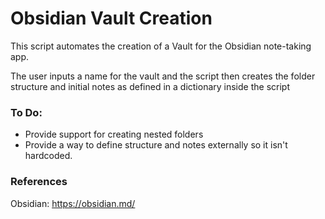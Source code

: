 # Obsidian Vault Creation
This script automates the creation of a Vault for the Obsidian note-taking app.

The user inputs a name for the vault and the script then creates the folder structure and initial notes as defined in a dictionary inside the script

### To Do:
* Provide support for creating nested folders
* Provide a way to define structure and notes externally so it isn't hardcoded.

### References
Obsidian:
https://obsidian.md/